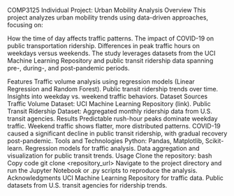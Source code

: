 COMP3125 Individual Project: Urban Mobility Analysis
Overview
This project analyzes urban mobility trends using data-driven approaches, focusing on:

How the time of day affects traffic patterns.
The impact of COVID-19 on public transportation ridership.
Differences in peak traffic hours on weekdays versus weekends.
The study leverages datasets from the UCI Machine Learning Repository and public transit ridership data spanning pre-, during-, and post-pandemic periods.

Features
Traffic volume analysis using regression models (Linear Regression and Random Forest).
Public transit ridership trends over time.
Insights into weekday vs. weekend traffic behaviors.
Dataset Sources
Traffic Volume Dataset: UCI Machine Learning Repository (link).
Public Transit Ridership Dataset: Aggregated monthly ridership data from U.S. transit agencies.
Results
Predictable rush-hour peaks dominate weekday traffic.
Weekend traffic shows flatter, more distributed patterns.
COVID-19 caused a significant decline in public transit ridership, with gradual recovery post-pandemic.
Tools and Technologies
Python: Pandas, Matplotlib, Scikit-learn.
Regression models for traffic analysis.
Data aggregation and visualization for public transit trends.
Usage
Clone the repository:
bash
Copy code
git clone <repository_url>
Navigate to the project directory and run the Jupyter Notebook or .py scripts to reproduce the analysis.
Acknowledgments
UCI Machine Learning Repository for traffic data.
Public datasets from U.S. transit agencies for ridership trends.
